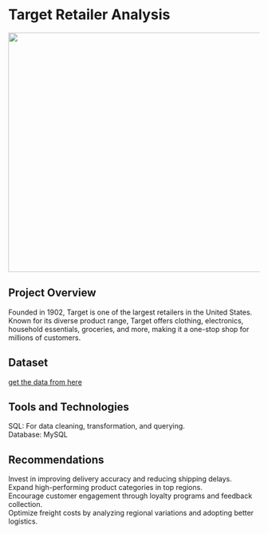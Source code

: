 # Target Retailer Analysis
<img src="https://sandhillssentinel.com/wp-content/uploads/2024/08/Target-SHS-.jpg" height="480" width= "1090">

## Project Overview
Founded in 1902, Target is one of the largest retailers in the United States. Known for its diverse product range, Target offers clothing, electronics, household essentials, groceries, and more, making it a one-stop shop for millions of customers.

## Dataset 
[get the data from here](https://github.com/renukadhule/Target_Retailer_Power_BI_Analysis/tree/master/dataset)

## Tools and Technologies
SQL: For data cleaning, transformation, and querying.<br>
Database: MySQL






## Recommendations
Invest in improving delivery accuracy and reducing shipping delays.<br>
Expand high-performing product categories in top regions.<br>
Encourage customer engagement through loyalty programs and feedback collection.<br>
Optimize freight costs by analyzing regional variations and adopting better logistics.<br>
